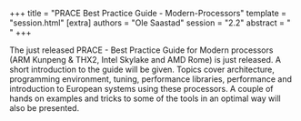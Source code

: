 +++
title = "PRACE Best Practice Guide - Modern-Processors"
template = "session.html"
[extra]
authors = "Ole Saastad"
session = "2.2"
abstract = " "
+++

The just released PRACE - Best Practice Guide for Modern processors (ARM
Kunpeng & THX2, Intel Skylake and AMD Rome) is just released.  A short
introduction to the guide will be given. Topics cover architecture, programming
environment, tuning, performance libraries, performance and introduction to
European systems using these processors. A couple of hands on examples and
tricks to some of the tools in an optimal way will also be presented.
